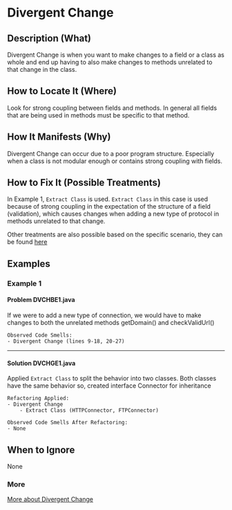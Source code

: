 # Divergent Change
## Description (What)

Divergent Change is when you want to make changes to a field or a class as whole and end up having to also make changes to methods unrelated to that change in the class.

## How to Locate It (Where)

Look for strong coupling between fields and methods. In general all fields that are being used in methods must be specific to that method.

## How It Manifests (Why)

Divergent Change can occur due to a poor program structure. Especially when a class is not modular enough or contains strong coupling with fields.

## How to Fix It (Possible Treatments)

In Example 1, `Extract Class` is used. `Extract Class` in this case is used because of strong coupling in the expectation of the structure of a field (validation), which causes changes when adding a new type of protocol in methods unrelated to that change.


Other treatments are also possible based on the specific scenario, they can be found [here](https://refactoring.guru/smells/divergent-change#:~:text=Treatment)

## Examples

### Example 1


#### Problem DVCHBE1.java
If we were to add a new type of connection, we would have to make changes to both the unrelated methods getDomain() and checkValidUrl()

```
Observed Code Smells:
- Divergent Change (lines 9-18, 20-27)
```

---

#### Solution DVCHGE1.java
Applied `Extract Class` to split the behavior into two classes. Both classes have the same behavior so, created interface Connector for inheritance

```
Refactoring Applied:
- Divergent Change
    - Extract Class (HTTPConnector, FTPConnector)
```

```
Observed Code Smells After Refactoring:
- None
```

## When to Ignore

None

### More

[More about Divergent Change](https://refactoring.guru/smells/divergent-change)
